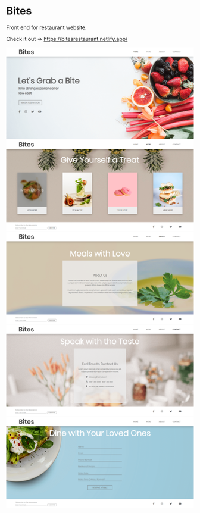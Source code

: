 # Bites

Front end for restaurant website.

Check it out => https://bitesrestaurant.netlify.app/

![](./previews/landing.png)
![](./previews/menu.png)
![](./previews/about.png)
![](./previews/contact.png)
![](./previews/reservation.png)
